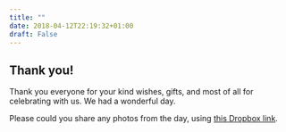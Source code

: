 ```yaml
---
title: ""
date: 2018-04-12T22:19:32+01:00
draft: False
---
```


## Thank you!

Thank you everyone for your kind wishes, gifts, and most of all for
celebrating with us. We had a wonderful day.

Please could you share any photos from the day, using [this Dropbox link][1].

[1]: https://www.dropbox.com/request/kpWxfn2U3ei5BDAm6gpY
